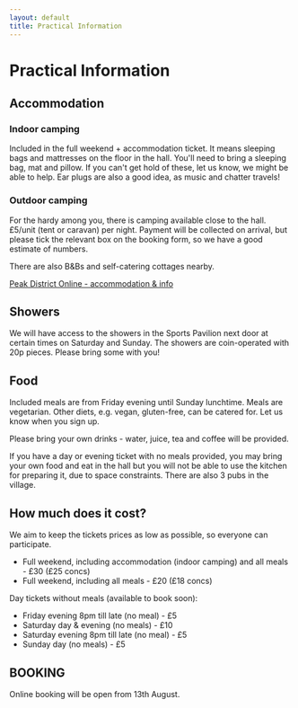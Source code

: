 ```yaml
---
layout: default
title: Practical Information
--- 
```

# Practical Information

## Accommodation
		
### Indoor camping 
Included in the full weekend + accommodation ticket. It means sleeping bags and mattresses on the floor in the hall. You'll need to bring a sleeping bag, mat and pillow. If you can't get hold of these, let us know, we might be able to help. Ear plugs are also a good idea, as music and chatter travels!

### Outdoor camping
For the hardy among you, there is camping available close to the hall. 
£5/unit (tent or caravan) per night. Payment will be collected on arrival, but please tick the relevant box on the booking form, so we have a good estimate of numbers.
	
There are also B&Bs and self-catering cottages nearby.

[Peak District Online - accommodation & info](http://www.peakdistrictonline.co.uk/ashover-c2537.html)

## Showers
We will have access to the showers in the Sports Pavilion next door at certain times on Saturday and Sunday. The showers are coin-operated with 20p pieces. Please bring some with you!
		
## Food
Included meals are from Friday evening until Sunday lunchtime. Meals are vegetarian. Other diets, e.g. vegan, gluten-free, can be catered for. Let us know when you sign up.
		
Please bring your own drinks - water, juice, tea and coffee will be provided.

If you have a day or evening ticket with no meals provided, you may bring your own food and eat in the hall but you will not be able to use the kitchen for preparing it, due to space constraints. There are also 3 pubs in the village.

## How much does it cost?

We aim to keep the tickets prices as low as possible, so everyone can participate.

* Full weekend, including accommodation (indoor camping) and all meals - £30 (£25 concs)
* Full weekend, including all meals - £20 (£18 concs)

Day tickets without meals (available to book soon):

* Friday evening 8pm till late (no meal) - £5
* Saturday day & evening (no meals) - £10
* Saturday evening 8pm till late (no meal) - £5
* Sunday day (no meals) - £5

## BOOKING

Online booking will be open from 13th August.
